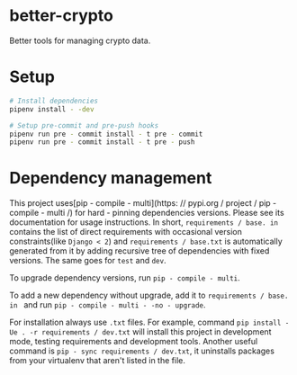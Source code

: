 # better-crypto

Better tools for managing crypto data.

# Setup

```sh
# Install dependencies
pipenv install - -dev

# Setup pre-commit and pre-push hooks
pipenv run pre - commit install - t pre - commit
pipenv run pre - commit install - t pre - push
```

# Dependency management

This project uses[pip - compile - multi](https: // pypi.org / project / pip - compile - multi /) for hard - pinning dependencies versions.
Please see its documentation for usage instructions.
In short, `requirements / base. in ` contains the list of direct requirements with occasional version constraints(like `Django < 2`)
and `requirements / base.txt` is automatically generated from it by adding recursive tree of dependencies with fixed versions.
The same goes for `test` and `dev`.

To upgrade dependency versions, run `pip - compile - multi`.

To add a new dependency without upgrade, add it to `requirements / base. in ` and run `pip - compile - multi - -no - upgrade`.

For installation always use `.txt` files. For example, command `pip install - Ue . -r requirements / dev.txt` will install
this project in development mode, testing requirements and development tools.
Another useful command is `pip - sync requirements / dev.txt`, it uninstalls packages from your virtualenv that aren't listed in the file.
